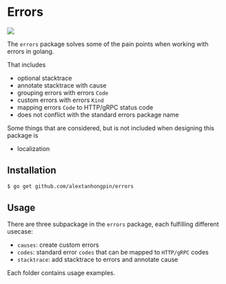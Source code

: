 # Errors


[![](https://godoc.org/github.com/alextanhongpin/errors?status.svg)](http://godoc.org/github.com/alextanhongpin/errors)


The `errors` package solves some of the pain points when working with errors in golang.

That includes
- optional stacktrace
- annotate stacktrace with cause
- grouping errors with errors `Code`
- custom errors with errors `Kind`
- mapping errors `Code` to HTTP/gRPC status code
- does not conflict with the standard errors package name

Some things that are considered, but is not included when designing this package is
- localization


## Installation

```bash
$ go get github.com/alextanhongpin/errors
```


## Usage


There are three subpackage in the `errors` package, each fulfilling different usecase:

- `causes`: create custom errors
- `codes`: standard error `codes` that can be mapped to `HTTP/gRPC` codes
- `stacktrace`: add stacktrace to errors and annotate cause

Each folder contains usage examples.
